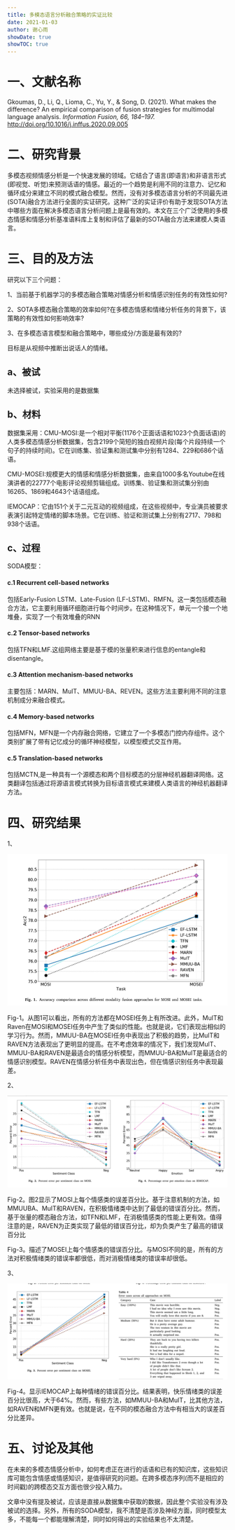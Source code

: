 ```yaml
---
title: 多模态语言分析融合策略的实证比较
date: 2021-01-03
author: 谢心雨
showDate: true
showTOC: true
---
```


# 一、文献名称

Gkoumas, D., Li, Q., Lioma, C., Yu, Y., & Song, D. (2021). What makes the difference? An empirical comparison of fusion strategies for multimodal language analysis. *Information Fusion, 66, 184–197.* http://doi.org/10.1016/j.inffus.2020.09.005 

# 二、研究背景

​	多模态视频情感分析是一个快速发展的领域。它结合了语言(即语言)和非语言形式(即视觉、听觉)来预测话语的情感。最近的一个趋势是利用不同的注意力、记忆和循环成分来建立不同的模式融合模型。然而，没有对多模态语言分析的不同最先进(SOTA)融合方法进行全面的实证研究。这种广泛的实证评价有助于发现SOTA方法中哪些方面在解决多模态语言分析问题上是最有效的。本文在三个广泛使用的多模态情感和情感分析基准语料库上复制和评估了最新的SOTA融合方法来建模人类语言。

# 三、目的及方法

研究以下三个问题：

1、当前基于机器学习的多模态融合策略对情感分析和情感识别任务的有效性如何?

2、SOTA多模态融合策略的效率如何?在多模态情感和情绪分析任务的背景下，该策略的有效性如何影响效率?

3、在多模态语言模型和融合策略中，哪些成分/方面是最有效的?

目标是从视频中推断出说话人的情绪。

## a、被试

未选择被试，实验采用的是数据集

## b、材料

数据集采用：CMU-MOSI:是一个相对平衡(1176个正面话语和1023个负面话语)的人类多模态情感分析数据集，包含2199个简短的独白视频片段(每个片段持续一个句子的持续时间)。它在训练集、验证集和测试集中分别有1284、229和686个话语。

CMU-MOSEI:规模更大的情感和情感分析数据集，由来自1000多名Youtube在线演讲者的22777个电影评论视频剪辑组成。训练集、验证集和测试集分别由16265、1869和4643个话语组成。

IEMOCAP：它由151个关于二元互动的视频组成，在这些视频中，专业演员被要求表演引起特定情绪的脚本场景。它在训练、验证和测试集上分别有2717、798和938个话语。

## c、过程

SODA模型：

#### c.1 Recurrent cell-based networks

包括Early-Fusion LSTM、Late-Fusion (LF-LSTM)、RMFN。这一类包括模态融合方法，它主要利用循环细胞进行每个时间步。在这种情况下，单元一个接一个地堆叠，实现了一个有效堆叠的RNN

#### c.2 Tensor-based networks

包括TFN和LMF.这组网络主要是基于模的张量积来进行信息的entangle和disentangle。

#### c.3  Attention mechanism-based networks

主要包括：MARN、MulT、MMUU-BA、REVEN。这些方法主要利用不同的注意机制成分来融合模式。

#### c.4 Memory-based networks

包括MFN，MFN是一个内存融合网络，它建立了一个多模态门控内存组件。这个类别扩展了带有记忆成分的循环神经模型，以模型模式交互作用。

#### c.5 Translation-based networks

包括MCTN,是一种具有一个源模态和两个目标模态的分层神经机器翻译网络。这类翻译包括通过将源语言模式转换为目标语言模式来建模人类语言的神经机器翻译方法。

# 四、研究结果

1、

![](https://github.com/Sapere-Aude-Group/sapere-aude/blob/main/content/read/xiexinyu/Supporting_Information/2021-01-02-XXY1-Fig-1.png)

Fig-1。从图1可以看出，所有的方法都在MOSEI任务上有所改进。此外，MulT和Raven在MOSI和MOSEI任务中产生了类似的性能。也就是说，它们表现出相似的学习行为。然而，MMUU-BA在MOSEI任务中表现出了积极的趋势，比MulT和RAVEN方法表现出了更明显的提高。在不考虑效率的情况下，我们发现MulT、MMUU-BA和RAVEN是最适合的情感分析模型，而MMUU-BA和MulT是最适合的情感识别模型。RAVEN在情感分析任务中表现出色，但在情感识别任务中表现最差。

2、

![](https://github.com/Sapere-Aude-Group/sapere-aude/blob/main/content/read/xiexinyu/Supporting_Information/2021-01-02-XXY1-Fig-2-3.png)

Fig-2。图2显示了MOSI上每个情感类的误差百分比。基于注意机制的方法，如MMUUBA、MulT和RAVEN，在积极情绪类中达到了最低的错误百分比。然而，基于张量的模态融合方法，如TFN和LMF，在消极情感类的性能上更有效。值得注意的是，RAVEN为正类实现了最低的错误百分比，却为负类产生了最高的错误百分比

Fig-3。描述了MOSEI上每个情感类的错误百分比。与MOSI不同的是，所有的方法对积极情绪类的错误率都很低，而对消极情绪类的错误率却很低。

3、

![](https://github.com/Sapere-Aude-Group/sapere-aude/blob/main/content/read/xiexinyu/Supporting_Information/2021-01-02-XXY1-Fig-4.png)

Fig-4。显示IEMOCAP上每种情绪的错误百分比。结果表明，快乐情绪类的误差百分比很高，大于64%。然而，有些方法，如MMUU-BA和MulT，比其他方法，如RAVEN和MFN更有效。也就是说，在不同的模态融合方法中有相当大的误差百分比差异。

# 五、讨论及其他

​	在未来的多模态情感分析中，如何考虑正在进行的话语和已有的知识库，这些知识库可能包含情感或情感知识，是值得研究的问题。在跨多模态序列(而不是相应的时间戳)的跨模态交互方面也很少投入精力。

​	文章中没有提及被试，应该是直接从数据集中获取的数据，因此整个实验没有涉及被试的选择。另外，所有的SODA模型，我不清楚是否涉及神经方面，同时模型太多，不能每一个都能理解清楚，同时如何得出的实验结果也不太清楚。

